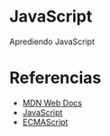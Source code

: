 # **JavaScript**
Aprediendo JavaScript

# **Referencias**

- [MDN Web Docs](https://developer.mozilla.org/es/)
- [JavaScript](https://jonmircha.com/javascript)
- [ECMAScript](https://jonmircha.com/ecmascript)
